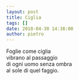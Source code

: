 ```yaml
---
layout: post
title: Ciglia
tags: []
date: 2010-04-30 14:38:00
author: pietro
---
```

Foglie come ciglia<br/>vibrano al passaggio<br/>di ogni uomo senza ombra<br/>al sole di quel faggio.
